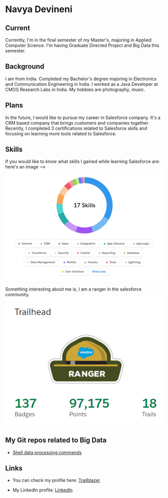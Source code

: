 # Navya Devineni

## Current
Currently, I'm in the final semester of my Master's, majoring in Applied Computer Science. I'm having Graduate Directed Project and Big Data this semester.

## Background
I am from India. Completed my Bachelor's degree majoring in Electronics and Communication Engineering in India. I worked as a Java Developer at CMOS Research Labs in India. My hobbies are photography, music.

## Plans
In the future, I would like to pursue my career in Salesforce company.  It's a CRM based company that brings customers and companies together. Recently, I completed 3 certifications related to Salesforce skills and focusing on learning more tools related to Salesforce.

## Skills
If you would like to know what skills I gained while learning Salesforce are: here's an image --> ![Skills](https://github.com/navyadevineni/big-data-dev/blob/main/SkillesSS.png)
 
Something interesting about me is, I am a ranger in the salesforce community. 
![Ranger](https://github.com/navyadevineni/big-data-dev/blob/main/RangerSS.png)

## My Git repos related to Big Data
- [Shell data processing commands](https://github.com/navyadevineni/big-data-shell-commands)



## Links
- You can check my profile here: [Trailblazer](https://trailblazer.me/id/navyadevineni)

- My LinkedIn profile: [LinkedIn](https://www.linkedin.com/in/navya-devineni-486373105/)
